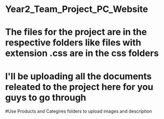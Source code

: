 # Year2_Team_Project_PC_Website
# The files for the project are in the respective folders like files with extension .css are in the css folders 
# I'll be uploading all the documents releated to the project here for you guys to go through 
#Use Products and Categires folders to upload images and description 
